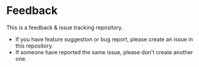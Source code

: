 # Feedback

This is a feedback & issue tracking repository.

- If you have feature suggestion or bug report, please create an issue in this repository.
- If someone have reported the same issue, please don't create another one.
